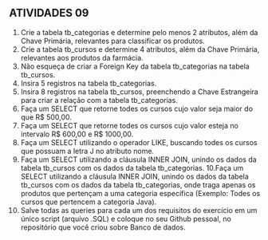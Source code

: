 ## ATIVIDADES 09
1. Crie a tabela tb_categorias e determine pelo menos 2 atributos, além da Chave
Primária, relevantes para classificar os produtos.
2. Crie a tabela tb_cursos e determine 4 atributos, além da Chave Primária,
relevantes aos produtos da farmácia.
3. Não esqueça de criar a Foreign Key da tabela tb_categorias na tabela
tb_cursos.
4. Insira 5 registros na tabela tb_categorias.
5. Insira 8 registros na tabela tb_cursos, preenchendo a Chave Estrangeira para criar
a relação com a tabela tb_categorias.
6. Faça um SELECT que retorne todes os cursos cujo valor seja maior do que R$
500,00.
7. Faça um SELECT que retorne todes os cursos cujo valor esteja no intervalo R$
600,00 e R$ 1000,00.
8. Faça um SELECT utilizando o operador LIKE, buscando todes os cursos que
possuam a letra J no atributo nome.
9. Faça um SELECT utilizando a cláusula INNER JOIN, unindo os dados da tabela
tb_cursos com os dados da tabela tb_categorias.
10.Faça um SELECT utilizando a cláusula INNER JOIN, unindo os dados da tabela
tb_cursos com os dados da tabela tb_categorias, onde traga apenas os produtos
que pertençam a uma categoria específica (Exemplo: Todes os cursos que
pertencem a categoria Java).
11. Salve todas as queries para cada um dos requisitos do exercício em um único
script (arquivo .SQL) e coloque no seu Github pessoal, no repositório que você
criou sobre Banco de dados.
